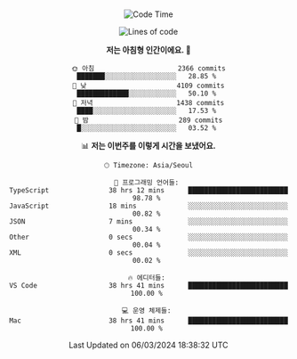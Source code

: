 <div align="center">

<br />

 <!--START_SECTION:waka-->
![Code Time](http://img.shields.io/badge/Code%20Time-2%2C207%20hrs%2040%20mins-blue)

![Lines of code](https://img.shields.io/badge/%EC%A0%80%EB%8A%94%20%EC%97%AC%ED%83%9C%EA%B9%8C%EC%A7%80%20-4.3%20million%20%EC%A4%84%EC%9D%98%20%EC%BD%94%EB%93%9C%EB%A5%BC%20%EC%9E%91%EC%84%B1%ED%96%88%EC%96%B4%EC%9A%94.-blue)

**저는 아침형 인간이에요. 🐤** 

```text
🌞 아침                     2366 commits        ███████░░░░░░░░░░░░░░░░░░   28.85 % 
🌆 낮　                     4109 commits        █████████████░░░░░░░░░░░░   50.10 % 
🌃 저녁                     1438 commits        ████░░░░░░░░░░░░░░░░░░░░░   17.53 % 
🌙 밤　                     289 commits         █░░░░░░░░░░░░░░░░░░░░░░░░   03.52 % 
```


📊 **저는 이번주를 이렇게 시간을 보냈어요.** 

```text
🕑︎ Timezone: Asia/Seoul

💬 프로그래밍 언어들: 
TypeScript               38 hrs 12 mins      █████████████████████████   98.78 % 
JavaScript               18 mins             ░░░░░░░░░░░░░░░░░░░░░░░░░   00.82 % 
JSON                     7 mins              ░░░░░░░░░░░░░░░░░░░░░░░░░   00.34 % 
Other                    0 secs              ░░░░░░░░░░░░░░░░░░░░░░░░░   00.04 % 
XML                      0 secs              ░░░░░░░░░░░░░░░░░░░░░░░░░   00.02 % 

🔥 에디터들: 
VS Code                  38 hrs 41 mins      █████████████████████████   100.00 % 

💻 운영 체제들: 
Mac                      38 hrs 41 mins      █████████████████████████   100.00 % 
```


 Last Updated on 06/03/2024 18:38:32 UTC
<!--END_SECTION:waka-->

</div>
